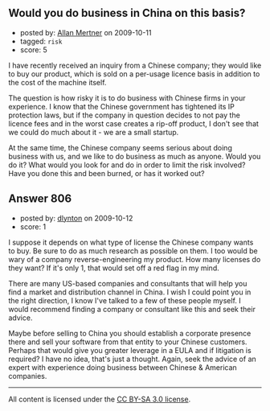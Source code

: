 ## Would you do business in China on this basis?

- posted by: [Allan Mertner](https://stackexchange.com/users/-1/497-allan-mertner) on 2009-10-11
- tagged: `risk`
- score: 5

I have recently received an inquiry from a Chinese company; they would like to buy our product, which is sold on a per-usage licence basis in addition to the cost of the machine itself.

The question is how risky it is to do business with Chinese firms in your experience.  I know that the Chinese government has tightened its IP protection laws, but if the company in question decides to not pay the licence fees and in the worst case creates a rip-off product, I don't see that we could do much about it - we are a small startup.

At the same time, the Chinese company seems serious about doing business with us, and we like to do business as much as anyone.  Would you do it?  What would you look for and do in order to limit the risk involved?  Have you done this and been burned, or has it worked out?


## Answer 806

- posted by: [dlynton](https://stackexchange.com/users/-1/482-dlynton) on 2009-10-12
- score: 1

I suppose it depends on what type of license the Chinese company wants to buy. Be sure to do as much research as possible on them. I too would be wary of a company reverse-engineering my product. How many licenses do they want? If it's only 1, that would set off a red flag in my mind.

There are many US-based companies and consultants that will help you find a market and distribution channel in China. I wish I could point you in the right direction, I know I've talked to a few of these people myself. I would recommend finding a company or consultant like this and seek their advice.

Maybe before selling to China you should establish a corporate presence there and sell your software from that entity to your Chinese customers. Perhaps that would give you greater leverage in a EULA and if litigation is required? I have no idea, that's just a thought. Again, seek the advice of an expert with experience doing business between Chinese & American companies.



---

All content is licensed under the [CC BY-SA 3.0 license](https://creativecommons.org/licenses/by-sa/3.0/).
